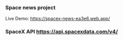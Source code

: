 ### Space news project
  Live Demo: https://spacex-news-ea3e6.web.app/
### SpaceX API https://api.spacexdata.com/v4/
